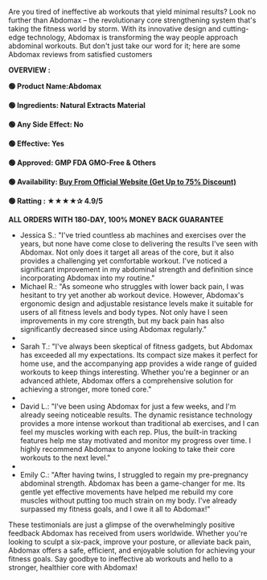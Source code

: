 <span style="font-weight: 400;">Are you tired of ineffective ab workouts that yield minimal results? Look no further than Abdomax – the revolutionary core strengthening system that's taking the fitness world by storm. With its innovative design and cutting-edge technology, Abdomax is transforming the way people approach abdominal workouts. But don't just take our word for it; here are some Abdomax reviews from satisfied customers</span>

<b>OVERVIEW :</b>

<b>🟢 Product Name:</b><b>Abdomax</b>

<b>🟢 Ingredients: Natural Extracts Material</b>

<b>🟢 Any Side Effect: No</b>

<b>🟢 Effective: Yes</b>

<b>🟢 Approved: GMP FDA GMO-Free &amp; Others</b>

<b>🟢 Availability: </b><a href="https://t.ly/K9HRS"><b>Buy From Official Website (Get Up to 75% Discount)</b></a>

<b>🟢 Ratting : ★★★★✰ 4.9/5</b>

<b>ALL ORDERS WITH 180‑DAY, 100% MONEY BACK GUARANTEE</b>
<ul>
 	<li style="font-weight: 400;" aria-level="1"><span style="font-weight: 400;">Jessica S.: "I've tried countless ab machines and exercises over the years, but none have come close to delivering the results I've seen with Abdomax. Not only does it target all areas of the core, but it also provides a challenging yet comfortable workout. I've noticed a significant improvement in my abdominal strength and definition since incorporating Abdomax into my routine."</span></li>
 	<li style="font-weight: 400;" aria-level="1"><span style="font-weight: 400;">Michael R.: "As someone who struggles with lower back pain, I was hesitant to try yet another ab workout device. However, Abdomax's ergonomic design and adjustable resistance levels make it suitable for users of all fitness levels and body types. Not only have I seen improvements in my core strength, but my back pain has also significantly decreased since using Abdomax regularly."</span></li>
 	<li style="font-weight: 400;" aria-level="1"></li>
 	<li style="font-weight: 400;" aria-level="1"><span style="font-weight: 400;">Sarah T.: "I've always been skeptical of fitness gadgets, but Abdomax has exceeded all my expectations. Its compact size makes it perfect for home use, and the accompanying app provides a wide range of guided workouts to keep things interesting. Whether you're a beginner or an advanced athlete, Abdomax offers a comprehensive solution for achieving a stronger, more toned core."</span></li>
 	<li style="font-weight: 400;" aria-level="1"></li>
 	<li style="font-weight: 400;" aria-level="1"><span style="font-weight: 400;">David L.: "I've been using Abdomax for just a few weeks, and I'm already seeing noticeable results. The dynamic resistance technology provides a more intense workout than traditional ab exercises, and I can feel my muscles working with each rep. Plus, the built-in tracking features help me stay motivated and monitor my progress over time. I highly recommend Abdomax to anyone looking to take their core workouts to the next level."</span></li>
 	<li style="font-weight: 400;" aria-level="1"></li>
 	<li style="font-weight: 400;" aria-level="1"><span style="font-weight: 400;">Emily C.: "After having twins, I struggled to regain my pre-pregnancy abdominal strength. Abdomax has been a game-changer for me. Its gentle yet effective movements have helped me rebuild my core muscles without putting too much strain on my body. I've already surpassed my fitness goals, and I owe it all to Abdomax!"</span></li>
</ul>
<span style="font-weight: 400;">These testimonials are just a glimpse of the overwhelmingly positive feedback Abdomax has received from users worldwide. Whether you're looking to sculpt a six-pack, improve your posture, or alleviate back pain, Abdomax offers a safe, efficient, and enjoyable solution for achieving your fitness goals. Say goodbye to ineffective ab workouts and hello to a stronger, healthier core with Abdomax!</span>

&nbsp;

&nbsp;
